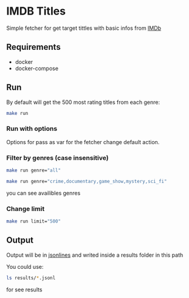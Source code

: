 # IMDB Titles

Simple fetcher for get target tittles with basic infos from [IMDb]("http://www.imdb.com/")

## Requirements

- docker
- docker-compose

## Run
By default will get the 500 most rating titles from each genre:
```sh
make run
```

### Run with options
Options for pass as var for the fetcher change default action.

### Filter by genres (case insensitive)
```sh
make run genre="all"
```

```sh
make run genre="crime,documentary,game_show,mystery,sci_fi"
```

you can see availibles genres

### Change limit
```sh
make run limit="500"
```

## Output

Output will be in [jsonlines](http://jsonlines.org)
and writed inside a results folder in this path

You could use:
```sh
ls results/*.jsonl
````
for see results

